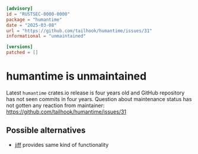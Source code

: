```toml
[advisory]
id = "RUSTSEC-0000-0000"
package = "humantime"
date = "2025-03-08"
url = "https://github.com/tailhook/humantime/issues/31"
informational = "unmaintained"

[versions]
patched = []
```

# humantime is unmaintained

Latest `humantime` crates.io release is four years old and GitHub repository has
not seen commits in four years. Question about maintenance status has not gotten
any reaction from maintainer: https://github.com/tailhook/humantime/issues/31

## Possible alternatives

 * [jiff](https://crates.io/crates/jiff) provides same kind of functionality
